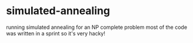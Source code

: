 # simulated-annealing
running simulated annealing for an NP complete problem
most of the code was written in a sprint so it's very hacky!
